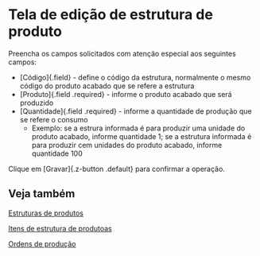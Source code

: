 # Tela de edição de estrutura de produto

Preencha os campos solicitados com atenção especial aos seguintes campos:

* [Código]{.field} - define o código da estrutura, normalmente o mesmo código do produto acabado que se refere a estrutura
* [Produto]{.field .required} - informe o produto acabado que será produzido
* [Quantidade]{.field .required} - informe a quantidade de produção que se refere o consumo
    * Exemplo: se a estrura informada é para produzir uma unidade do produto acabado, informe quantidade 1; se a estrutura informada é para produzir cem unidades do produto acabado, informe quantidade 100

Clique em [Gravar]{.z-button .default} para confirmar a operação.

## Veja também

[Estruturas de produtos](bom)

[Itens de estrutura de produtoas](bomItem)

[Ordens de produção](productionOrder)